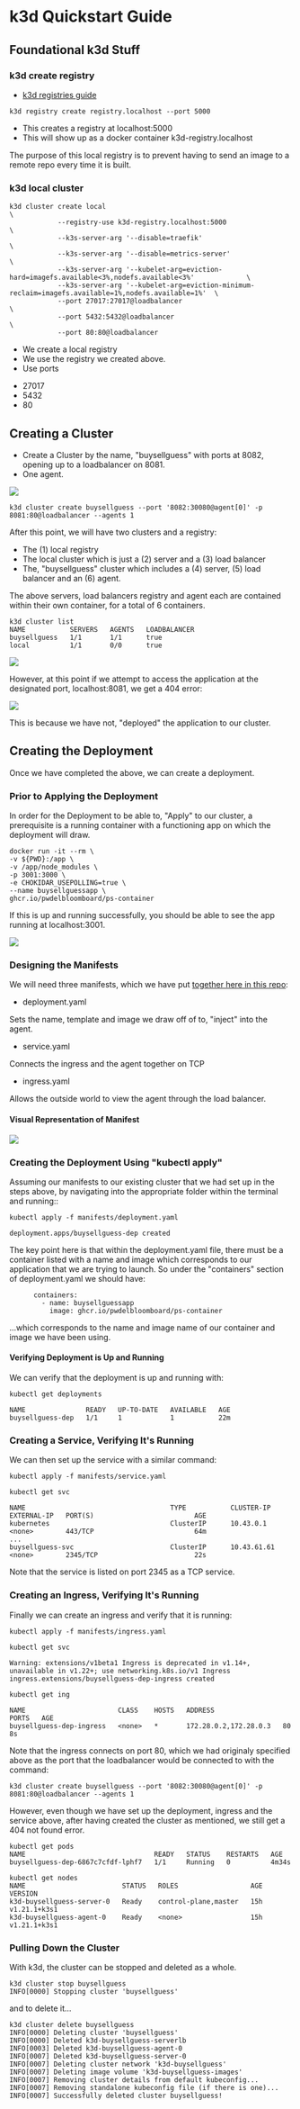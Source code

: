 # k3d Quickstart Guide

## Foundational k3d Stuff

### k3d create registry

* [k3d registries guide](https://k3d.io/usage/guides/registries/)

```
k3d registry create registry.localhost --port 5000
```

* This creates a registry at localhost:5000
* This will show up as a docker container k3d-registry.localhost

The purpose of this local registry is to prevent having to send an image to a remote repo every time it is built.

### k3d local cluster

```
k3d cluster create local                                                                                \
            --registry-use k3d-registry.localhost:5000                                                          \
            --k3s-server-arg '--disable=traefik'                                                                \
            --k3s-server-arg '--disable=metrics-server'                                                         \
            --k3s-server-arg '--kubelet-arg=eviction-hard=imagefs.available<3%,nodefs.available<3%'             \
            --k3s-server-arg '--kubelet-arg=eviction-minimum-reclaim=imagefs.available=1%,nodefs.available=1%'  \
            --port 27017:27017@loadbalancer                                                                     \
            --port 5432:5432@loadbalancer                                                                       \
            --port 80:80@loadbalancer                                                                           
```

* We create a local registry
* We use the registry we created above.
* Use ports

- 27017
- 5432
- 80

## Creating a Cluster

* Create a Cluster by the name, "buysellguess" with ports at 8082, opening up to a loadbalancer on 8081.
* One agent.

![](/img/k8ssetupdiagram.png)

```
k3d cluster create buysellguess --port '8082:30080@agent[0]' -p 8081:80@loadbalancer --agents 1
```

After this point, we will have two clusters and a registry: 

* The (1) local registry
* The local cluster which is just a (2) server and a (3) load balancer
* The, "buysellguess" cluster which includes a (4) server, (5) load balancer and an (6) agent.

The above servers, load balancers registry and agent each are contained within their own container, for a total of 6 containers.

```
k3d cluster list
NAME           SERVERS   AGENTS   LOADBALANCER
buysellguess   1/1       1/1      true
local          1/1       0/0      true
```

![](/img/six-containers.png)

However, at this point if we attempt to access the application at the designated port, localhost:8081, we get a 404 error:

![](/img/404erroratlocalhost.png)

This is because we have not, "deployed" the application to our cluster.

## Creating the Deployment

Once we have completed the above, we can create a deployment.

### Prior to Applying the Deployment

In order for the Deployment to be able to, "Apply" to our cluster, a prerequisite is a running container with a functioning app on which the deployment will draw.

```
docker run -it --rm \
-v ${PWD}:/app \
-v /app/node_modules \
-p 3001:3000 \
-e CHOKIDAR_USEPOLLING=true \
--name buysellguessapp \
ghcr.io/pwdelbloomboard/ps-container
```
If this is up and running successfully, you should be able to see the app running at localhost:3001.

![](/img/buysellguessapp_connectedascontainer3001.png)

### Designing the Manifests

We will need three manifests, which we have put [together here in this repo](https://github.com/pwdelbloomboard/dockerreactjs-yarn/tree/main/app/manifests):

* deployment.yaml

Sets the name, template and image we draw off of to, "inject" into the agent.

* service.yaml

Connects the ingress and the agent together on TCP

* ingress.yaml

Allows the outside world to view the agent through the load balancer.

#### Visual Representation of Manifest

![](/img/k8ssetupdiagram.png)

### Creating the Deployment Using "kubectl apply"

Assuming our manifests to our existing cluster that we had set up in the steps above, by navigating into the appropriate folder within the terminal and running::

```
kubectl apply -f manifests/deployment.yaml

deployment.apps/buysellguess-dep created
```
The key point here is that within the deployment.yaml file, there must be a container listed with a name and image which corresponds to our application that we are trying to launch. So under the "containers" section of deployment.yaml we should have: 

```
      containers:
        - name: buysellguessapp
          image: ghcr.io/pwdelbloomboard/ps-container
```
...which corresponds to the name and image name of our container and image we have been using.

#### Verifying Deployment is Up and Running

We can verify that the deployment is up and running with:

```
kubectl get deployments

NAME               READY   UP-TO-DATE   AVAILABLE   AGE
buysellguess-dep   1/1     1            1           22m
```

### Creating a Service, Verifying It's Running

We can then set up the service with a similar command:

```
kubectl apply -f manifests/service.yaml

kubectl get svc

NAME                                    TYPE           CLUSTER-IP      EXTERNAL-IP   PORT(S)                         AGE
kubernetes                              ClusterIP      10.43.0.1       <none>        443/TCP                         64m
...
buysellguess-svc                        ClusterIP      10.43.61.61     <none>        2345/TCP                        22s

```

Note that the service is listed on port 2345 as a TCP service.


### Creating an Ingress, Verifying It's Running

Finally we can create an ingress and verify that it is running:

```
kubectl apply -f manifests/ingress.yaml

kubectl get svc

Warning: extensions/v1beta1 Ingress is deprecated in v1.14+, unavailable in v1.22+; use networking.k8s.io/v1 Ingress
ingress.extensions/buysellguess-dep-ingress created

kubectl get ing

NAME                       CLASS    HOSTS   ADDRESS                 PORTS   AGE
buysellguess-dep-ingress   <none>   *       172.28.0.2,172.28.0.3   80      8s

```
Note that the ingress connects on port 80, which we had originaly specified above as the port that the loadbalancer would be connected to with the command:

```
k3d cluster create buysellguess --port '8082:30080@agent[0]' -p 8081:80@loadbalancer --agents 1
```

However, even though we have set up the deployment, ingress and the service above, after having created the cluster as mentioned, we still get a 404 not found error.

```
kubectl get pods
NAME                                READY   STATUS    RESTARTS   AGE
buysellguess-dep-6867c7cfdf-lphf7   1/1     Running   0          4m34s

kubectl get nodes
NAME                        STATUS   ROLES                  AGE   VERSION
k3d-buysellguess-server-0   Ready    control-plane,master   15h   v1.21.1+k3s1
k3d-buysellguess-agent-0    Ready    <none>                 15h   v1.21.1+k3s1

```
### Pulling Down the Cluster

With k3d, the cluster can be stopped and deleted as a whole.

```
k3d cluster stop buysellguess
INFO[0000] Stopping cluster 'buysellguess'  
```

and to delete it...

```
k3d cluster delete buysellguess
INFO[0000] Deleting cluster 'buysellguess'              
INFO[0000] Deleted k3d-buysellguess-serverlb            
INFO[0003] Deleted k3d-buysellguess-agent-0             
INFO[0007] Deleted k3d-buysellguess-server-0            
INFO[0007] Deleting cluster network 'k3d-buysellguess'  
INFO[0007] Deleting image volume 'k3d-buysellguess-images' 
INFO[0007] Removing cluster details from default kubeconfig... 
INFO[0007] Removing standalone kubeconfig file (if there is one)... 
INFO[0007] Successfully deleted cluster buysellguess!
```